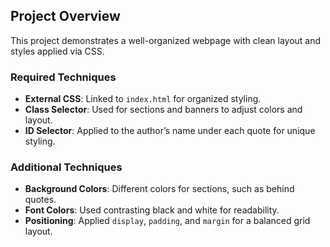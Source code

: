 ## Project Overview

This project demonstrates a well-organized webpage with clean layout and styles applied via CSS.

### Required Techniques

- **External CSS**: Linked to `index.html` for organized styling.
- **Class Selector**: Used for sections and banners to adjust colors and layout.
- **ID Selector**: Applied to the author’s name under each quote for unique styling.

### Additional Techniques

- **Background Colors**: Different colors for sections, such as behind quotes.
- **Font Colors**: Used contrasting black and white for readability.
- **Positioning**: Applied `display`, `padding`, and `margin` for a balanced grid layout.

